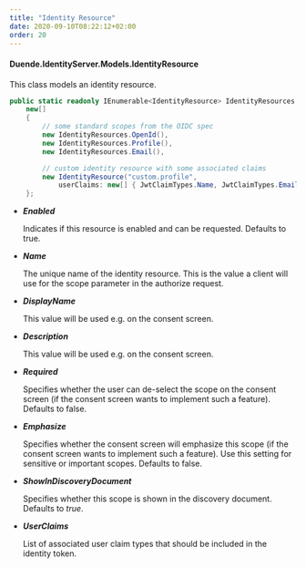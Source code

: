 ```yaml
---
title: "Identity Resource"
date: 2020-09-10T08:22:12+02:00
order: 20
---
```


#### Duende.IdentityServer.Models.IdentityResource

This class models an identity resource.

```cs
public static readonly IEnumerable<IdentityResource> IdentityResources =
    new[]
    {
        // some standard scopes from the OIDC spec
        new IdentityResources.OpenId(),
        new IdentityResources.Profile(),
        new IdentityResources.Email(),

        // custom identity resource with some associated claims
        new IdentityResource("custom.profile", 
            userClaims: new[] { JwtClaimTypes.Name, JwtClaimTypes.Email, "location", JwtClaimTypes.Address })
    };
```

* ***Enabled***

    Indicates if this resource is enabled and can be requested. Defaults to true.

* ***Name***
    
    The unique name of the identity resource. This is the value a client will use for the scope parameter in the authorize request.

* ***DisplayName***
    
    This value will be used e.g. on the consent screen.

* ***Description***
    
    This value will be used e.g. on the consent screen.

* ***Required***
    
    Specifies whether the user can de-select the scope on the consent screen (if the consent screen wants to implement such a feature). 
    Defaults to false.

* ***Emphasize***
    
    Specifies whether the consent screen will emphasize this scope (if the consent screen wants to implement such a feature). Use this setting for sensitive or important scopes. Defaults to false.

* ***ShowInDiscoveryDocument***
    
    Specifies whether this scope is shown in the discovery document. Defaults to *true*.

* ***UserClaims***

    List of associated user claim types that should be included in the identity token.